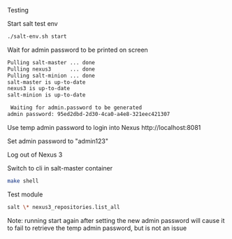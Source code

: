 Testing

Start salt test env
```bash
./salt-env.sh start
```
Wait for admin password to be printed on screen
```bash
Pulling salt-master ... done
Pulling nexus3      ... done
Pulling salt-minion ... done
salt-master is up-to-date
nexus3 is up-to-date
salt-minion is up-to-date

 Waiting for admin.password to be generated
admin password: 95ed2dbd-2d30-4ca0-a4e8-321eec421307
```

Use temp admin password to login into Nexus http://localhost:8081

Set admin password to "admin123"

Log out of Nexus 3

Switch to cli in salt-master container
```bash
make shell
```

Test module
```bash
salt \* nexus3_repositories.list_all
```

Note: running start again after setting the new admin password will cause it to fail
    to retrieve the temp admin password, but is not an issue